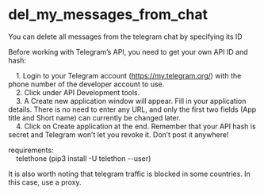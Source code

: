 # del_my_messages_from_chat
You can delete all messages from the telegram chat by specifying its ID

Before working with Telegram’s API, you need to get your own API ID and hash:<br>

&nbsp;&nbsp;&nbsp;&nbsp;1. Login to your Telegram account (https://my.telegram.org/) with the phone number of the developer account to use.<br>
&nbsp;&nbsp;&nbsp;&nbsp;2. Click under API Development tools.<br>
&nbsp;&nbsp;&nbsp;&nbsp;3. A Create new application window will appear. Fill in your application details. There is no need to enter any URL, and only the first two fields (App title and Short name) can currently be changed later.<br>
&nbsp;&nbsp;&nbsp;&nbsp;4. Click on Create application at the end. Remember that your API hash is secret and Telegram won’t let you revoke it. Don’t post it anywhere!<br>

requirements:<br>
&nbsp;&nbsp;&nbsp;&nbsp;telethone (pip3 install -U telethon --user)<br> 

It is also worth noting that telegram traffic is blocked in some countries. In this case, use a proxy.<br>
